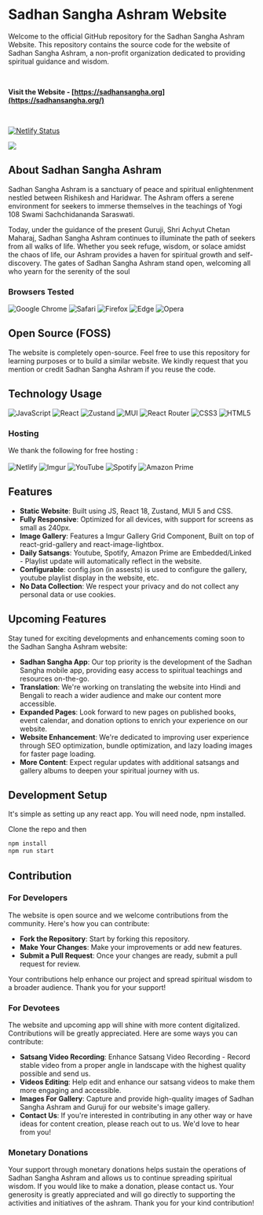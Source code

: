 # Sadhan Sangha Ashram Website

Welcome to the official GitHub repository for the Sadhan Sangha Ashram Website. This repository contains the source code for the website of Sadhan Sangha Ashram, a non-profit organization dedicated to providing spiritual guidance and wisdom.

<br>

**Visit the Website - [https://sadhansangha.org](https://sadhansangha.org/)**

<br>

[![Netlify Status](https://api.netlify.com/api/v1/badges/a8e71262-b91c-4365-acf3-391578e162cb/deploy-status)](https://app.netlify.com/sites/sadhansangha/deploys)


![](https://i.imgur.com/KsqCBDW.jpg)

## About Sadhan Sangha Ashram
Sadhan Sangha Ashram is a sanctuary of peace and spiritual enlightenment nestled between Rishikesh and Haridwar. The Ashram offers a serene environment for seekers to immerse themselves in the teachings of Yogi 108 Swami Sachchidananda Saraswati.

Today, under the guidance of the present Guruji, Shri Achyut Chetan Maharaj, Sadhan Sangha Ashram continues to illuminate the path of seekers from all walks of life. Whether you seek refuge, wisdom, or solace amidst the chaos of life, our Ashram provides a haven for spiritual growth and self-discovery. The gates of Sadhan Sangha Ashram stand open, welcoming all who yearn for the serenity of the soul

### Browsers Tested
![Google Chrome](https://img.shields.io/badge/Google%20Chrome-4285F4?style=for-the-badge&logo=GoogleChrome&logoColor=white)
![Safari](https://img.shields.io/badge/Safari-000000?style=for-the-badge&logo=Safari&logoColor=white)
![Firefox](https://img.shields.io/badge/Firefox-FF7139?style=for-the-badge&logo=Firefox-Browser&logoColor=white)
![Edge](https://img.shields.io/badge/Edge-0078D7?style=for-the-badge&logo=Microsoft-edge&logoColor=white)
![Opera](https://img.shields.io/badge/Opera-FF1B2D?style=for-the-badge&logo=Opera&logoColor=white)

## Open Source (FOSS)
The website is completely open-source. Feel free to use this repository for learning purposes or to build a similar website. We kindly request that you mention or credit Sadhan Sangha Ashram if you reuse the code.

## Technology Usage
![JavaScript](https://img.shields.io/badge/javascript-%23323330.svg?style=for-the-badge&logo=javascript&logoColor=%23F7DF1E)
![React](https://img.shields.io/badge/react-%2320232a.svg?style=for-the-badge&logo=react&logoColor=%2361DAFB)
![Zustand](https://img.shields.io/badge/zustand-%2320232a.svg?style=for-the-badge&logo=react&logoColor=%2361DAFB)
![MUI](https://img.shields.io/badge/MUI-%230081CB.svg?style=for-the-badge&logo=mui&logoColor=white)
![React Router](https://img.shields.io/badge/React_Router-CA4245?style=for-the-badge&logo=react-router&logoColor=white)
![CSS3](https://img.shields.io/badge/css3-%231572B6.svg?style=for-the-badge&logo=css3&logoColor=white)
![HTML5](https://img.shields.io/badge/html5-%23E34F26.svg?style=for-the-badge&logo=html5&logoColor=white)

### Hosting
We thank the following for free hosting :<br><br>
![Netlify](https://img.shields.io/badge/netlify-%23000000.svg?style=for-the-badge&logo=netlify&logoColor=#00C7B7)
![Imgur](https://a11ybadges.com/badge?logo=imgur)
![YouTube](https://img.shields.io/badge/YouTube-%23FF0000.svg?style=for-the-badge&logo=YouTube&logoColor=white)
![Spotify](https://img.shields.io/badge/Spotify-1ED760?style=for-the-badge&logo=spotify&logoColor=white)
![Amazon Prime](https://img.shields.io/badge/Amazon%20Prime-0F79AF?style=for-the-badge&logo=amazonprime&logoColor=white)

## Features
- **Static Website**: Built using JS, React 18, Zustand, MUI 5 and CSS.
- **Fully Responsive**: Optimized for all devices, with support for screens as small as 240px.
- **Image Gallery**: Features a Imgur Gallery Grid Component, Built on top of react-grid-gallery and  react-image-lightbox.
- **Daily Satsangs**: Youtube, Spotify, Amazon Prime are Embedded/Linked - Playlist update will automatically reflect in the website.
- **Configurable**: config.json (in assests) is used to configure the gallery, youtube playlist display in the website, etc.
- **No Data Collection**: We respect your privacy and do not collect any personal data or use cookies.

## Upcoming Features

Stay tuned for exciting developments and enhancements coming soon to the Sadhan Sangha Ashram website:

- **Sadhan Sangha App**: Our top priority is the development of the Sadhan Sangha mobile app, providing easy access to spiritual teachings and resources on-the-go.
- **Translation**: We're working on translating the website into Hindi and Bengali to reach a wider audience and make our content more accessible.
- **Expanded Pages**: Look forward to new pages on published books, event calendar, and donation options to enrich your experience on our website.
- **Website Enhancement**: We're dedicated to improving user experience through SEO optimization, bundle optimization, and lazy loading images for faster page loading.
- **More Content**: Expect regular updates with additional satsangs and gallery albums to deepen your spiritual journey with us.

## Development Setup 

It's simple as setting up any react app. You will need node, npm installed.

Clone the repo and then 
```bash
npm install
npm run start
```


## Contribution
### For Developers
The website is open source and we welcome contributions from the community. Here's how you can contribute:

- **Fork the Repository**: Start by forking this repository.
- **Make Your Changes**: Make your improvements or add new features.
- **Submit a Pull Request**: Once your changes are ready, submit a pull request for review.

Your contributions help enhance our project and spread spiritual wisdom to a broader audience. Thank you for your support!

### For Devotees

The website and upcoming app will shine with more content digitalized. Contributions will be greatly appreciated. Here are some ways you can contribute:

- **Satsang Video Recording**: Enhance Satsang Video Recording - Record stable video from a proper angle in landscape with the highest quality possible and send us.
- **Videos Editing**: Help edit and enhance our satsang videos to make them more engaging and accessible.
- **Images For Gallery**: Capture and provide high-quality images of Sadhan Sangha Ashram and Guruji for our website's image gallery.
- **Contact Us**: If you're interested in contributing in any other way or have ideas for content creation, please reach out to us. We'd love to hear from you!

### Monetary Donations

Your support through monetary donations helps sustain the operations of Sadhan Sangha Ashram and allows us to continue spreading spiritual wisdom. If you would like to make a donation, please contact us. Your generosity is greatly appreciated and will go directly to supporting the activities and initiatives of the ashram. Thank you for your kind contribution!
